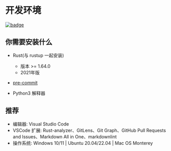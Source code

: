 # 开发环境

[![badge](https://img.shields.io/endpoint.svg?url=https%3A%2F%2Fgezf7g7pd5.execute-api.ap-northeast-1.amazonaws.com%2Fdefault%2Fsource_up_to_date%3Fowner%3Derg-lang%26repos%3Derg%26ref%3Dmain%26path%3Ddoc/EN/dev_guide/env.md%26commit_hash%3D13f2d31aee9012f60b7a40d4b764921f1419cdfe)](https://gezf7g7pd5.execute-api.ap-northeast-1.amazonaws.com/default/source_up_to_date?owner=erg-lang&repos=erg&ref=main&path=doc/EN/dev_guide/env.md&commit_hash=13f2d31aee9012f60b7a40d4b764921f1419cdfe)

## 你需要安装什么

* Rust(与 rustup 一起安装)

    * 版本 >= 1.64.0
    * 2021年版

* [pre-commit](https://pre-commit.com/)

* Python3 解释器

## 推荐

* 编辑器: Visual Studio Code
* VSCode 扩展: Rust-analyzer、GitLens、Git Graph、GitHub Pull Requests and Issues、Markdown All in One、markdownlint
* 操作系统: Windows 10/11 | Ubuntu 20.04/22.04 | Mac OS Monterey
